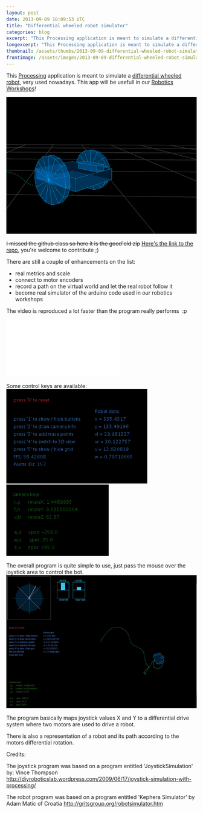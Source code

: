 ```yaml
---
layout: post
date: 2013-09-09 18:09:53 UTC
title: "Differential wheeled robot simulator"
categories: blog
excerpt: "This Processing application is meant to simulate a differential wheeled robot, very used nowadays. This app will be usefull in our Robotics Workshops!"
longexcerpt: "This Processing application is meant to simulate a differential wheeled robot, very used nowadays. This app will be usefull in our Robotics Workshops!I missed the github class so here it is the good\'old zip"
thumbnail: /assets/thumbs/2013-09-09-differential-wheeled-robot-simulator-1.jpg
frontimage: /assets/images/2013-09-09-differential-wheeled-robot-simulator-1.jpg
---
```


This <a href="http://processing.org">Processing</a> application is meant to simulate a <a href="http://en.wikipedia.org/wiki/Differential_wheeled_robot">differential wheeled robot</a>, very used nowadays. This app will be usefull in our <a href="http://guibot.pt">Robotics Workshops</a>!

<a title="Differential Drive Simulator in Processing by guibot, on Flickr" href="http://www.flickr.com/photos/guibot/9711105195/">![](/assets/images/2013-09-09-differential-wheeled-robot-simulator-1.jpg)</a>

<del datetime="2013-09-30T22:42:36+00:00">I missed the github class so here it is the good'old zip</del>
<a href="https://github.com/Artica/DifferentialDriveSimulator-Processing">Here's the link to the repo</a>, you're welcome to contribute  ;)

There are still a couple of enhancements on the list:
<ul>
        <li>real metrics and scale</li>
	<li>connect to motor encoders</li>
        <li>record a path on the virtual world and let the real robot follow it</li>
	<li>become real simulator of the arduino code used in our robotics workshops</li>
</ul>

The video is reproduced a lot faster than the program really performs  :p
<div class="video-container"><iframe src="//www.youtube.com/embed/ly1pOw2H_1o?list=UU_SK27zLYcoPh27UTATRQNQ" frameborder="0" allowfullscreen></iframe></div>

Some control keys are available:
<a href="http://www.flickr.com/photos/guibot/9711105211/" title="Differential Drive Simulator in Processing by guibot, on Flickr">![](/assets/images/2013-09-09-differential-wheeled-robot-simulator-2.png)</a>
<a href="http://www.flickr.com/photos/guibot/9711105229/" title="Differential Drive Simulator in Processing by guibot, on Flickr">![](/assets/images/2013-09-09-differential-wheeled-robot-simulator-3.png)</a>

The overall program is quite simple to use, just pass the mouse over the joystick area to control the bot.
<a title="Differential Drive Simulator in Processing by guibot, on Flickr" href="http://www.flickr.com/photos/guibot/9714339852/">![](/assets/images/2013-09-09-differential-wheeled-robot-simulator-4.jpg)</a>

The program basically maps joystick values X and Y to a differential drive system where two motors are used to drive a robot.  

There is also a representation of a robot and its path according to the motors differential rotation.
 
 Credits:
 
 The joystick program was based on a program entitled 'JoystickSimulation' by: Vince Thompson
 <a href="http://diyroboticslab.wordpress.com/2009/06/17/joystick-simulation-with-processing/">http://diyroboticslab.wordpress.com/2009/06/17/joystick-simulation-with-processing/</a>
 
 The robot program was based on a program entitled 'Kephera Simulator' by Adam Matic of Croatia
 <a href="http://gritsgroup.org/robotsimulator.htm">http://gritsgroup.org/robotsimulator.htm</a>
